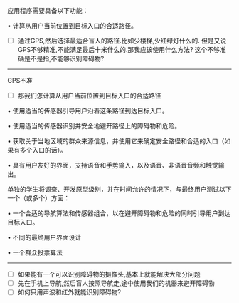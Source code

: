 应用程序需要具备以下功能： 

• 计算从用户当前位置到目标入口的合适路径。 
- [ ] 通过GPS,然后选择最适合盲人的路径.比如少楼梯,少红绿灯什么的.
但是又说GPS不够精准,不能满足最后十米什么的.那我应该使用什么方法?
这个不够准确是不是指,不能够识别障碍物?
___
GPS不准
- [ ] 那我们怎计算从用户当前位置到目标入口的合适路径


• 使用适当的传感器引导用户沿着这条路径到达目标入口。 

• 使用适当的传感器识别并安全地避开路径上的障碍物和危险。 

• 获取关于当地区域的群众来源信息，并使用它来确定安全路径和合适的入口（如果有多个入口的话）。 

• 具有用户友好的界面，支持语音和手势输入，以及语音、非语音音频和触觉输出。

单独的学生将调查、开发原型级别，并在时间允许的情况下，与最终用户测试以下一个（或多个）方面： 

• 一个合适的导航算法和传感器组合，以在避开障碍物和危险的同时引导用户到达目标入口。 

• 不同的最终用户界面设计 

• 一个群众投票算法

___
- [ ] 如果能有一个可以识别障碍物的摄像头,基本上就能解决大部分问题
- [ ] 先在手机上导航,然后盲人按照导航走,途中使用我们的机器来避开障碍物
- [ ] 如何只用声波和红外就能识别障碍物?
